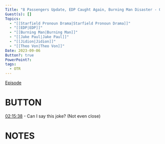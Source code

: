 ```yaml
---
Title: "8 Passengers Update, EDP Caught Again, Burning Man Disaster - Off The Rails #84"
Guest(s): []
Topics:
  - "[[Starfield Pronoun Drama|Starfield Pronoun Drama]]"
  - "[[EDP|EDP]]"
  - "[[Burning Man|Burning Man]]"
  - "[[Jake Paul|Jake Paul]]"
  - "[[Jidion|Jidion]]"
  - "[[Theo Von|Theo Von]]"
Date: 2023-09-06
Button?: true
PowerPoint?: 
tags:
  - OTR
---
```

[Episode](https://youtu.be/-kXDNhjOtpA)
# BUTTON
[02:15:38](https://www.youtube.com/watch?v=-kXDNhjOtpA&t=8137s) - Can I say this joke? (Not even close)
# NOTES


